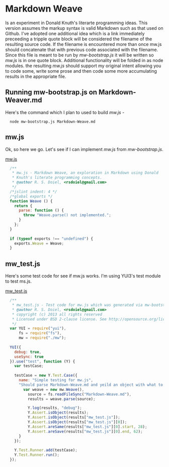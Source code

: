 # Markdown Weave

Is an experiment in Donald Knuth's literarte programming ideas.  This version assumes the markup syntax
is valid Markdown such as that used on Github.  I've adopted one additional idea which
is a link immediately preceeding a tripple quote block will be considered the filename of the resulting
source code.  If the filename is encountered more than once mw.js should concatenate that with 
previous code associated with the filename.  Since this file is meant to be run by _mw-bootstrap.js_
it will be written so _mw.js_ is in one quote block.  Additional functionality will be folded in as
node modules.  the resulting _mw.js_ should support my original intent allowing you to code some,
write some prose and then code some more accumulating results in the appropriate file.

## Running mw-bootstrap.js on Markdown-Weaver.md

Here's the command which I plan to used to build _mw.js_ -

```Shell
  node mw-bootstrap.js Markdown-Weave.md
```

## mw.js

Ok, so here we go. Let's see if I can implement _mw.js_ from _mw-bootstrap.js_.

[mw.js](mw.js)
```JavaScript
  /**
   * mw.js - Markdown Weave, an exploration in Markdown using Donald
   * Knuth's literate programming concepts.
   * @author R. S. Doiel, <rsdoiel@gmail.com>
   */
  /*jslint indent: 4 */
  /*global exports */
  function Weave () {
    return {
      parse: function () {
        throw "Weave.parse() not implemented.";
      }
    };
  }
  
  if (typeof exports !== "undefined") {
    exports.Weave = Weave;
  }
```

## mw_test.js

Here's some test code for see if mw.js works. I'm using YUI3's test module to test ms.js.

[mw_test.js](mw_test.js)
```JavaScript
  /**
   * mw_test.js - Test code for mw.js which was generated via mw-bootstrap.js.
   * @author R. S. Doiel, <rsdoiel@gmail.com>
   * copyright (c) 2013 all rights reserved
   * Licensed under BSD 2-clause license. See http://opensource.org/licenses/BSD-2-Clause
   */
  var YUI = require("yui"),
      fs = require("fs"),
      mw = require("./mw");
  
  YUI({
    debug: true,
    useSync: true
  }).use("test", function (Y) {
    var testCase;
    
    testCase = new Y.Test.Case({
      name: "Simple testing for mw.js",
      "Should parse Markdown-Weave.md and yeild an object with what to write to disc": function () {
        var weave = new mw.Weave(),
          source = fs.readFileSync("Markdown-Weave.md"),
          results = weave.parse(source);

          Y.log(results, "debug");
          Y.Assert.isObject(results);
          Y.Assert.isObject(results["mw_test.js"]);
          Y.Assert.isObject(results["mw_test.js"][0]);
          Y.Assert.areSame(results["mw_test.js"][0].start, 28);
          Y.Assert.areSave(results["mw_test.js"][0].end, 62);
      }
    });
    
    Y.Test.Runner.add(testCase);
    Y.Test.Runner.run();
  });
```

